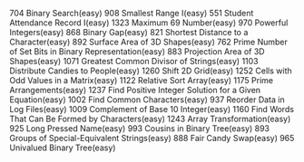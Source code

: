704 Binary Search(easy)
908 Smallest Range I(easy)
551 Student Attendance Record I(easy)
1323 Maximum 69 Number(easy)
970 Powerful Integers(easy)
868 Binary Gap(easy)
821 Shortest Distance to a Character(easy)
892 Surface Area of 3D Shapes(easy)
762 Prime Number of Set Bits in Binary Representation(easy)
883 Projection Area of 3D Shapes(easy)
1071 Greatest Common Divisor of Strings(easy)
1103 Distribute Candies to People(easy)
1260 Shift 2D Grid(easy)
1252 Cells with Odd Values in a Matrix(easy)
1122 Relative Sort Array(easy)
1175 Prime Arrangements(easy)
1237 Find Positive Integer Solution for a Given Equation(easy)
1002 Find Common Characters(easy)
937 Reorder Data in Log Files(easy)
1009 Complement of Base 10 Integer(easy)
1160 Find Words That Can Be Formed by Characters(easy)
1243 Array Transformation(easy)
925 Long Pressed Name(easy)
993 Cousins in Binary Tree(easy)
893 Groups of Special-Equivalent Strings(easy)
888 Fair Candy Swap(easy)
965 Univalued Binary Tree(easy)
